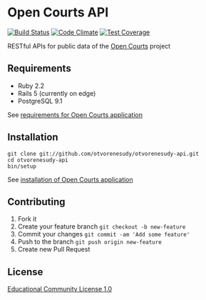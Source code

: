 # Open Courts API

[![Build Status](https://travis-ci.org/otvorenesudy/otvorenesudy-api.svg)](https://travis-ci.org/otvorenesudy/otvorenesudy-api)
[![Code Climate](https://codeclimate.com/github/otvorenesudy/otvorenesudy-api/badges/gpa.svg)](https://codeclimate.com/github/otvorenesudy/otvorenesudy-api)
[![Test Coverage](https://codeclimate.com/github/otvorenesudy/otvorenesudy-api/badges/coverage.svg)](https://codeclimate.com/github/otvorenesudy/otvorenesudy-api/coverage)

RESTful APIs for public data of the [Open Courts](https://github.com/otvorenesudy) project

## Requirements

* Ruby 2.2
* Rails 5 (currently on edge)
* PostgreSQL 9.1

See [requirements for Open Courts application](https://github.com/otvorenesudy/otvorenesudy#requirements)

## Installation

```
git clone git://github.com/otvorenesudy/otvorenesudy-api.git
cd otvorenesudy-api
bin/setup
```

See [installation of Open Courts application](https://github.com/otvorenesudy/otvorenesudy#installation)

## Contributing

1. Fork it
2. Create your feature branch `git checkout -b new-feature`
3. Commit your changes `git commit -am 'Add some feature'`
4. Push to the branch `git push origin new-feature`
5. Create new Pull Request

## License

[Educational Community License 1.0](http://opensource.org/licenses/ecl1.php)

